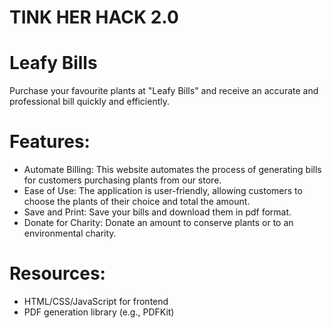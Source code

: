 # TINK HER HACK 2.0
# Leafy Bills
Purchase your favourite plants at "Leafy Bills" and receive an accurate and professional bill quickly and efficiently.

# Features:
* Automate Billing: This website automates the process of generating bills for customers purchasing plants from our store.
* Ease of Use: The application is user-friendly, allowing customers to choose the plants of their choice and total the amount.
* Save and Print: Save your bills and download them in pdf format.
* Donate for Charity: Donate an amount to conserve plants or to an environmental charity.
# Resources: 
* HTML/CSS/JavaScript for frontend
* PDF generation library (e.g., PDFKit)
